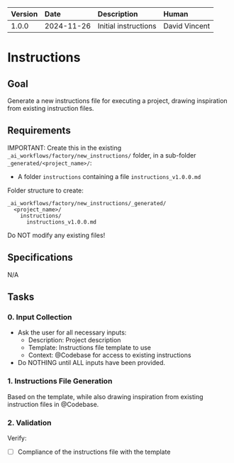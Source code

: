 | Version | Date | Description | Human |
| :- | :- | :- | :- |
| 1.0.0 | 2024-11-26 | Initial instructions | David Vincent |

# Instructions

## Goal

Generate a new instructions file for executing a project, drawing inspiration from existing instruction files.

## Requirements

IMPORTANT: Create this in the existing `_ai_workflows/factory/new_instructions/` folder, in a sub-folder `_generated/<project_name>/`:
- A folder `instructions` containing a file `instructions_v1.0.0.md`

Folder structure to create:
  ```
  _ai_workflows/factory/new_instructions/_generated/
    <project_name>/
      instructions/
        instructions_v1.0.0.md
  ```
Do NOT modify any existing files!

## Specifications

N/A

## Tasks

### 0. Input Collection
- Ask the user for all necessary inputs:
  * Description: Project description
  * Template: Instructions file template to use
  * Context: @Codebase for access to existing instructions
- Do NOTHING until ALL inputs have been provided.

### 1. Instructions File Generation
Based on the template, while also drawing inspiration from existing instruction files in @Codebase.

### 2. Validation
Verify:
- [ ] Compliance of the instructions file with the template